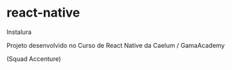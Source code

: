 # react-native

Instalura

Projeto desenvolvido no Curso de React Native da Caelum / GamaAcademy

(Squad Accenture)
